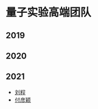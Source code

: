 # 量子实验高端团队

## 2019

## 2020

## 2021
- [刘程](https://github.com/Quanteams/robin.git)
- [付彦颖](https://github.com/Quanteams/andy.git)

